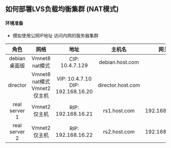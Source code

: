 ## 如何部署LVS负载均衡集群 (NAT模式)
#### 环境准备
- 模拟使用公网IP地址 访问内网的服务器集群

|角色|网络|地址|主机名|网关|
|:-------: |:-------:|:-------:|:-------:|:-------:|
|debian桌面版|Vmnet8 nat模式|CIP: 10.4.7.129|debian.host.com||
|director|Vmnet8 nat模式  Vmnet2 仅主机|VIP: 10.4.7.10  DIP: 192.168.16.20|director.host.com||
|real server 1 |Vmnet2 仅主机|RIP: 192.168.16.21|rs1.host.com|192.168.16.20|
|real server 2 |Vmnet2 仅主机|RIP: 192.168.16.22|rs2.host.com|192.168.16.20|
